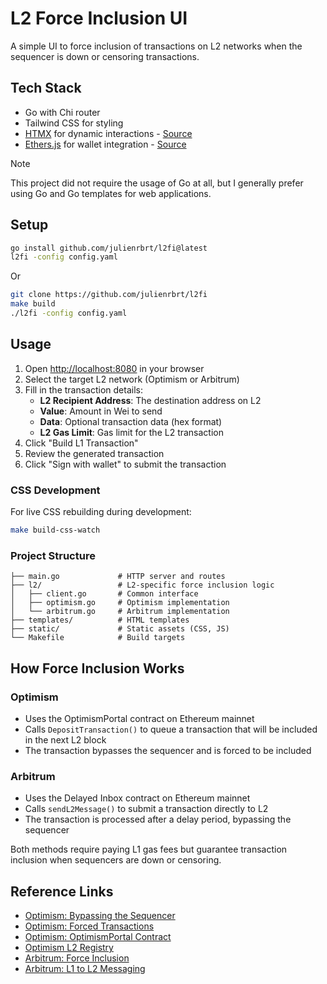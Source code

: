 # L2 Force Inclusion UI

A simple UI to force inclusion of transactions on L2 networks when the sequencer is down or censoring transactions.

## Tech Stack

- Go with Chi router
- Tailwind CSS for styling
- [HTMX](https://htmx.org) for dynamic interactions - [Source](https://unpkg.com/htmx.org@2.0.4/dist/htmx.min.js)
- [Ethers.js](https://docs.ethers.io) for wallet integration - [Source](https://cdnjs.cloudflare.com/ajax/libs/ethers/6.13.5/ethers.umd.min.js)

> [!note]
> This project did not require the usage of Go at all, but I generally prefer
> using Go and Go templates for web applications.

## Setup

```bash
go install github.com/julienrbrt/l2fi@latest
l2fi -config config.yaml
```

Or

```bash
git clone https://github.com/julienrbrt/l2fi
make build
./l2fi -config config.yaml
```

## Usage

1. Open <http://localhost:8080> in your browser
2. Select the target L2 network (Optimism or Arbitrum)
3. Fill in the transaction details:
   - **L2 Recipient Address**: The destination address on L2
   - **Value**: Amount in Wei to send
   - **Data**: Optional transaction data (hex format)
   - **L2 Gas Limit**: Gas limit for the L2 transaction
4. Click "Build L1 Transaction"
5. Review the generated transaction
6. Click "Sign with wallet" to submit the transaction

### CSS Development

For live CSS rebuilding during development:

```bash
make build-css-watch
```

### Project Structure

```
├── main.go             # HTTP server and routes
├── l2/                 # L2-specific force inclusion logic
│   ├── client.go       # Common interface
│   ├── optimism.go     # Optimism implementation
│   └── arbitrum.go     # Arbitrum implementation
├── templates/          # HTML templates
├── static/             # Static assets (CSS, JS)
└── Makefile            # Build targets
```

## How Force Inclusion Works

### Optimism

- Uses the OptimismPortal contract on Ethereum mainnet
- Calls `DepositTransaction()` to queue a transaction that will be included in the next L2 block
- The transaction bypasses the sequencer and is forced to be included

### Arbitrum  

- Uses the Delayed Inbox contract on Ethereum mainnet
- Calls `sendL2Message()` to submit a transaction directly to L2
- The transaction is processed after a delay period, bypassing the sequencer

Both methods require paying L1 gas fees but guarantee transaction inclusion when sequencers are down or censoring.

## Reference Links

- [Optimism: Bypassing the Sequencer](https://docs.optimism.io/stack/rollup/outages#bypassing-the-sequencer)
- [Optimism: Forced Transactions](https://docs.optimism.io/stack/transactions/forced-transaction)
- [Optimism: OptimismPortal Contract](https://github.com/ethereum-optimism/optimism/blob/111f3f3a3a2881899662e53e0f1b2f845b188a38/packages/contracts-bedrock/src/L1/OptimismPortal.sol#L209)
- [Optimism L2 Registry](https://github.com/ethereum-optimism/superchain-registry/tree/main/superchain/configs)
- [Arbitrum: Force Inclusion](https://docs.arbitrum.io/how-arbitrum-works/sequencer)
- [Arbitrum: L1 to L2 Messaging](https://docs.arbitrum.io/how-arbitrum-works/l1-to-l2-messaging)
